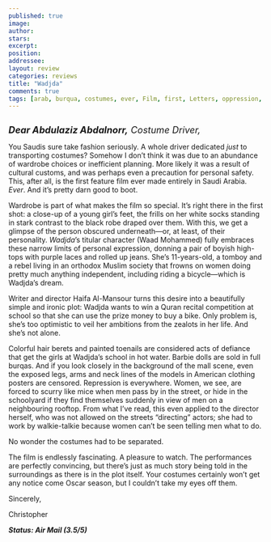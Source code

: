 ```yaml
---
published: true
image:
author: 
stars: 
excerpt: 
position: 
addressee: 
layout: review
categories: reviews
title: "Wadjda"
comments: true
tags: [arab, burqua, costumes, ever, Film, first, Letters, oppression, Saudi, Saudi Arabia, Saudis, wardrobe, women]
---
```

<div><p><span class="full-image-block ssNonEditable"><span><a href="/letters/2013/11/5/wadjda.html"><img src="http://static.squarespace.com/static/5005f6bcc4aa41161b33e89e/5329cf1fe4b07c068ebf74de/5329cf1fe4b07c068ebf78f9/1383686639613/Wadjda.jpg" alt="" /></a></span></span></p>
<p><em style="font-size:130%;"><strong>Dear Abdulaziz Abdalnorr,</strong> Costume Driver,</em></p>
<p>You Saudis sure take fashion seriously. A whole driver dedicated <em>just</em> to transporting costumes? Somehow I don&rsquo;t think it was due to an abundance of wardrobe choices or inefficient planning. More likely it was a result of cultural customs, and was perhaps even a precaution for personal safety. This, after all, is the first feature film ever made entirely in Saudi Arabia. <em>Ever</em>. And it&#8217;s pretty darn good to boot.</p>
<p>Wardrobe is part of what makes the film so special. It&rsquo;s right there in the first shot: a close-up of a young girl&rsquo;s feet, the frills on her white socks standing in stark contrast to the black robe draped over them. With this, we get a glimpse of the person obscured underneath&mdash;or, at least, of their personality. <em>Wadjda</em>&rsquo;s titular character (Waad Mohammed) fully embraces these narrow limits of personal expression, donning a pair of boyish high-tops with purple laces and rolled up jeans. She&rsquo;s 11-years-old, a tomboy and a rebel living in an orthodox Muslim society that frowns on women doing pretty much anything independent, including riding a bicycle&mdash;which is Wadjda&rsquo;s dream.</p>
<p>Writer and director Haifa Al-Mansour turns this desire into a beautifully simple and ironic plot: Wadjda wants to win a Quran recital competition at school so that she can use the prize money to buy a bike. Only problem is, she&rsquo;s too optimistic to veil her ambitions from the zealots in her life. And she&rsquo;s not alone.</p>
<p>Colorful hair berets and painted toenails are considered acts of defiance that get the girls at Wadjda&rsquo;s school in hot water. Barbie dolls are sold in full burqas. And if you look closely in the background of the mall scene, even the exposed legs, arms and neck lines of the models in American clothing posters are censored. Repression is everywhere. Women, we see, are forced to scurry like mice when men pass by in the street, or hide in the schoolyard if they find themselves suddenly in view of men on a neighbouring rooftop. From what I&rsquo;ve read, this even applied to the director herself, who was not allowed on the streets &ldquo;directing&rdquo; actors; she had to work by walkie-talkie because women can&rsquo;t be seen telling men what to do.&nbsp;</p>
<p>No wonder the costumes had to be separated.</p>
<p>The film is endlessly fascinating. A pleasure to watch. The performances are perfectly convincing, but there&rsquo;s just as much story being told in the surroundings as there is in the plot itself. Your costumes certainly won&rsquo;t get any notice come Oscar season, but I couldn&rsquo;t take my eyes off them.</p>
<p>Sincerely,&nbsp;</p>
<p>Christopher</p>
<p><strong><em>Status: Air Mail (3.5/5)</em></strong></p></div>
